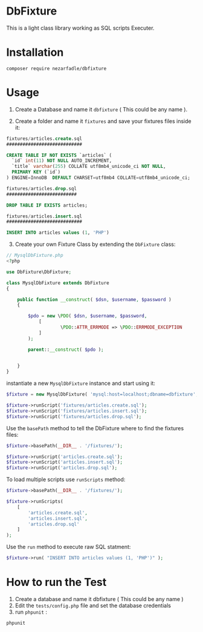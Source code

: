 # DbFixture

This is a light class library working as SQL scripts Executer.

# Installation

``` composer require nezarfadle/dbfixture ```

# Usage

1. Create a Database and name it ``` dbfixture ``` ( This could be any name ).

2. Create a folder and name it ``` fixtures ``` and save your fixtures files inside it:
```sql
fixtures/articles.create.sql
############################

CREATE TABLE IF NOT EXISTS `articles` (
  `id` int(11) NOT NULL AUTO_INCREMENT,
  `title` varchar(255) COLLATE utf8mb4_unicode_ci NOT NULL,
  PRIMARY KEY (`id`)
) ENGINE=InnoDB  DEFAULT CHARSET=utf8mb4 COLLATE=utf8mb4_unicode_ci;
```

```sql
fixtures/articles.drop.sql
##########################

DROP TABLE IF EXISTS articles;
```

```sql
fixtures/articles.insert.sql
############################

INSERT INTO articles values (1, 'PHP')
```
3. Create your own Fixture Class by extending the ``` DbFixture ``` class:

```php
// MysqlDbFixture.php 
<?php

use DbFixture\DbFixture;

class MysqlDbFixture extends DbFixture
{

    public function __construct( $dsn, $username, $password )
    {

        $pdo = new \PDO( $dsn, $username, $password, 
        	[
                    \PDO::ATTR_ERRMODE => \PDO::ERRMODE_EXCEPTION
            ]
        );

        parent::__construct( $pdo );

        
    }
}
```
instantiate a new ``` MysqlDbFixture ``` instance and start using it:

```php
$fixture = new MysqlDbFixture( 'mysql:host=localhost;dbname=dbfixture', 'root', 'password' );

$fixture->runScript('fixtures/articles.create.sql');
$fixture->runScript('fixtures/articles.insert.sql');
$fixture->runScript('fixtures/articles.drop.sql');

```
Use the ``` basePath ``` method to tell the DbFixture where to find the fixtures files:
```php
$fixture->basePath(__DIR__ . '/fixtures/'); 

$fixture->runScript('articles.create.sql');
$fixture->runScript('articles.insert.sql');
$fixture->runScript('articles.drop.sql');

```
To load multiple scripts use ``` runScripts ``` method:

```php
$fixture->basePath(__DIR__ . '/fixtures/'); 

$fixture->runScripts( 
	[ 
		'articles.create.sql', 
		'articles.insert.sql',
		'articles.drop.sql'
	]
);

```

Use the ``` run ``` method to execute raw SQL statment:
```php
$fixture->run( "INSERT INTO articles values (1, 'PHP')" );
```

# How to run the Test

1. Create a database and name it dbfixture ( This could be any name )
2. Edit the ``` tests/config.php ```  file and set the database credentials
3. run ``` phpunit ``` :

 ```
 phpunit
 ```